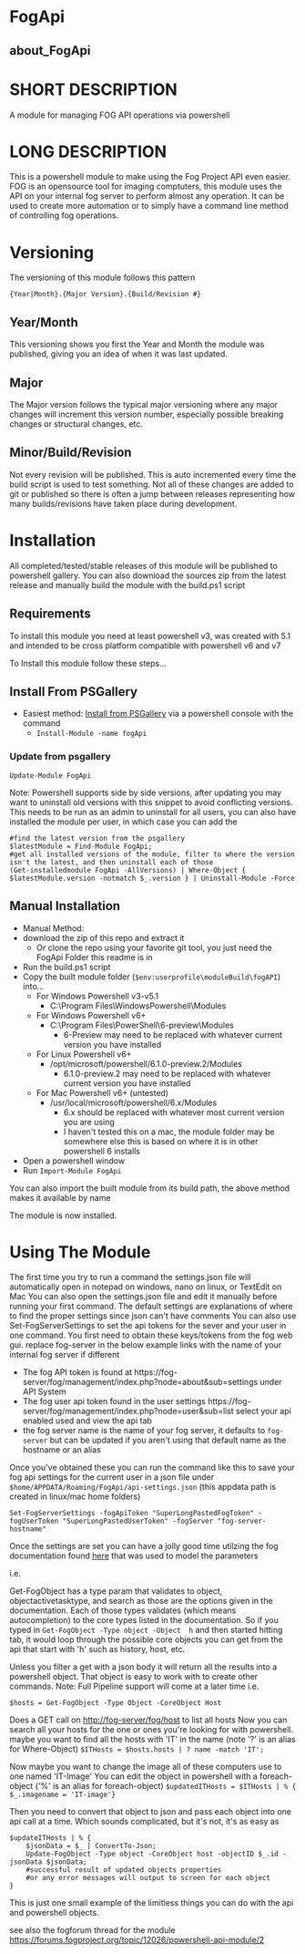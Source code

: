 ﻿# FogApi

## about_FogApi

# SHORT DESCRIPTION

A module for managing FOG API operations via powershell

# LONG DESCRIPTION

This is a powershell module to make using the Fog Project API even easier.
FOG is an opensource tool for imaging comptuters, this module uses the API on your internal fog server to perform almost any operation. It can be used to create more automation or to simply have a command line method of controlling fog operations.

# Versioning

The versioning of this module follows this pattern

`{Year|Month}.{Major Version}.{Build/Revision #}`

## Year/Month

This versioning shows you first the Year and Month the module was published, giving you an idea of when it was last updated.

## Major

The Major version follows the typical major versioning where any major changes will increment this version number, especially possible breaking changes or structural changes, etc.

## Minor/Build/Revision

Not every revision will be published. This is auto incremented every time the build script is used to test something. Not all of these changes are added to git or published so there is often a jump between releases representing how many builds/revisions have taken place during development. 

# Installation

All completed/tested/stable releases of this module will be published to powershell gallery.
You can also download the sources zip from the latest release and manually build the module with the build.ps1 script

## Requirements

To install this module you need at least powershell v3, was created with 5.1 and intended to be cross platform compatible with powershell v6 and v7

To Install this module follow these steps...

## Install From PSGallery

* Easiest method: [Install from PSGallery](https://www.powershellgallery.com/packages/FogApi) via a powershell console with the command
   * `Install-Module -name fogApi`


### Update from psgallery

`Update-Module FogApi`

Note: Powershell supports side by side versions, after updating you may want to uninstall old versions with this snippet to avoid conflicting versions. This needs to be run as an admin to uninstall for all users, you can also have installed the module per user, in which case you can add the 

```
#find the latest version from the psgallery
$latestModule = Find-Module FogApi;
#get all installed versions of the module, filter to where the version isn't the latest, and then uninstall each of those
(Get-installedmodule FogApi -AllVersions) | Where-Object { $latestModule.version -notmatch $_.version } | Uninstall-Module -Force
```

## Manual Installation

* Manual Method:
* download the zip of this repo and extract it
    * Or clone the repo using your favorite git tool, you just need the FogApi Folder this readme is in
* Run the build.ps1 script
* Copy the built module folder (`$env:userprofile\moduleBuild\fogAPI`) into...
    * For Windows Powershell v3-v5.1
        * C:\Program Files\WindowsPowershell\Modules
    * For Windows Powershell v6+
        * C:\Program Files\PowerShell\6-preview\Modules
            * 6-Preview may need to be replaced with whatever current version you have installed
    * For Linux Powershell v6+
        * /opt/microsoft/powershell/6.1.0-preview.2/Modules
            * 6.1.0-preview.2 may need to be replaced with whatever current version you have installed
    * For Mac Powershell v6+ (untested)
        * /usr/local/microsoft/powershell/6.x/Modules
            * 6.x should be replaced with whatever most current version you are using
            * I haven't tested this on a mac, the module folder may be somewhere else
            this is based on where it is in other powershell 6 installs
* Open a powershell window
* Run `Import-Module FogApi`

You can also import the built module from its build path, the above method makes it available by name

The module is now installed. 

# Using The Module


The first time you try to run a command the settings.json file will automatically open
in notepad on windows, nano on linux, or TextEdit on Mac
You can also open the settings.json file and edit it manually before running your first command.
The default settings are explanations of where to find the proper settings since json can't have comments
You can also use Set-FogServerSettings to set the api tokens for the sever and your user in one command. You first need to obtain these keys/tokens from the fog web gui. replace fog-server in the below example links with the name of your internal fog server if different

- The fog API token is found at https://fog-server/fog/management/index.php?node=about&sub=settings under API System
- The fog user api token found in the user settings https://fog-server/fog/management/index.php?node=user&sub=list select your api enabled used and view the api tab
- the fog server name is the name of your fog server, it defaults to `fog-server` but can be updated if you aren't using that default name as the hostname or an alias

Once you've obtained these you can run the command like this to save your fog api settings for the current user in a json file under `$home/APPDATA/Roaming/FogApi/api-settings.json` (this appdata path is created in linux/mac home folders) 

```
Set-FogServerSettings -fogApiToken "SuperLongPastedFogToken" -fogUserToken "SuperLongPastedUserToken" -fogServer "fog-server-hostname"
```

Once the settings are set you can have a jolly good time utilzing the fog documentation 
found [here](https://news.fogproject.org/simplified-api-documentation/) that was used to model the parameters

i.e.

Get-FogObject has a type param that validates to object, objectactivetasktype, and search as those are the options given in the documentation.
Each of those types validates (which means autocompletion) to the core types listed in the documentation.
So if you typed in `Get-FogObject -Type object -Object  h` and then started hitting tab, it would loop through the possible core objects you can get from the api that start with 'h' such as history, host, etc.

Unless you filter a get with a json body it will return all the results into a powershell object. That object is easy to work with to create other commands. Note: Full Pipeline support will come at a later time 
 i.e.

 `$hosts = Get-FogObject -Type Object -CoreObject Host `
 
  Does a GET call on [http://fog-server/fog/host](http://fog-server/fog/host) to list all hosts
 Now you can search all your hosts for the one or ones you're looking for with powershell.
 maybe you want to find all the hosts with 'IT' in the name  (note '?' is an alias for Where-Object)
`$ITHosts = $hosts.hosts | ? name -match 'IT';`

Now maybe you want to change the image all of these computers use to one named 'IT-Image'
You can edit the object in powershell with a foreach-object ('%' is an alias for foreach-object)
`$updatedITHosts = $ITHosts | % { $_.imagename = 'IT-image'}`

Then you need to convert that object to json and pass each object into one api call at a time. Which sounds complicated, but it's not, it's as easy as
```
$updateITHosts | % { 
    $jsonData = $_ | ConvertTo-Json;
    Update-FogObject -Type object -CoreObject host -objectID $_.id -jsonData $jsonData;
    #successful result of updated objects properties 
    #or any error messages will output to screen for each object
} 
```

This is just one small example of the limitless things you can do with the api and powershell objects.

see also the fogforum thread for the module https://forums.fogproject.org/topic/12026/powershell-api-module/2 
